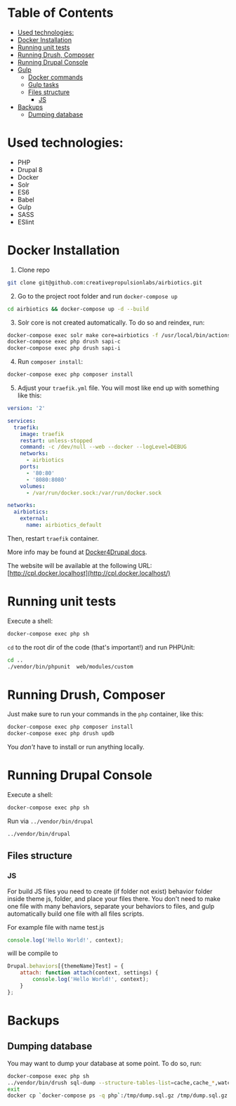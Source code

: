 # Table of Contents

- [Used technologies:](#used-technologies)
- [Docker Installation](#docker-installation)
- [Running unit tests](#running-unit-tests)
- [Running Drush, Composer](#running-drush-composer)
- [Running Drupal Console](#running-drupal-console)
- [Gulp](#gulp)
  - [Docker commands](#docker-commands)
  - [Gulp tasks](#gulp-tasks)
  - [Files structure](#files-structure)
    - [JS](#js)
- [Backups](#backups)
  - [Dumping database](#dumping-database)

# Used technologies:

- PHP
- Drupal 8
- Docker
- Solr
- ES6
- Babel
- Gulp
- SASS
- ESlint

# Docker Installation

1.  Clone repo

```bash
git clone git@github.com:creativepropulsionlabs/airbiotics.git
```

2.  Go to the project root folder and run
    `docker-compose up`

```bash
cd airbiotics && docker-compose up -d --build
```

3.  Solr core is not created automatically. To do so and reindex, run:

```bash
docker-compose exec solr make core=airbiotics -f /usr/local/bin/actions.mk
docker-compose exec php drush sapi-c
docker-compose exec php drush sapi-i
```

4.  Run `composer install`:

```bash
docker-compose exec php composer install
```

5.  Adjust your `traefik.yml` file.
    You will most like end up with something like this:

```yaml
version: '2'

services:
  traefik:
    image: traefik
    restart: unless-stopped
    command: -c /dev/null --web --docker --logLevel=DEBUG
    networks:
      - airbiotics
    ports:
      - '80:80'
      - '8080:8080'
    volumes:
      - /var/run/docker.sock:/var/run/docker.sock

networks:
  airbiotics:
    external:
      name: airbiotics_default
```

Then, restart `traefik` container.

More info may be found at [Docker4Drupal docs](https://wodby.com/stacks/drupal/docs/local/multiple-projects/).

The website will be available at the following URL: [http://cpl.docker.localhost](http://cpl.docker.localhost/)

# Running unit tests

Execute a shell:

```bash
docker-compose exec php sh
```

`cd` to the root dir of the code (that's important!) and run PHPUnit:

```bash
cd ..
./vendor/bin/phpunit  web/modules/custom
```

# Running Drush, Composer

Just make sure to run your commands in the `php` container, like this:

```bash
docker-compose exec php composer install
docker-compose exec php drush updb
```

You _don't_ have to install or run anything locally.

# Running Drupal Console

Execute a shell:

```bash
docker-compose exec php sh
```

Run via `../vendor/bin/drupal`

```bash
../vendor/bin/drupal
```

## Files structure

### JS

For build JS files you need to create (if folder not exist) behavior folder inside theme js, folder, and place your files there.
You don't need to make one file with many behaviors, separate your behaviors to files, and gulp automatically build one file with all files scripts.

For example file with name test.js

```javascript
console.log('Hello World!', context);
```

will be compile to

```javascript
Drupal.behaviors[{themeName}Test] = {
    attach: function attach(context, settings) {
        console.log('Hello World!', context);
    }
};
```


# Backups

## Dumping database

You may want to dump your database at some point. To do so, run:

```bash
docker-compose exec php sh
../vendor/bin/drush sql-dump --structure-tables-list=cache,cache_*,watchdog |gzip > /tmp/dump.sql.gz
exit
docker cp `docker-compose ps -q php`:/tmp/dump.sql.gz /tmp/dump.sql.gz
```

